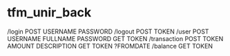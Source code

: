 # tfm_unir_back

/login
    POST
        USERNAME
        PASSWORD
/logout
    POST
        TOKEN
/user
    POST
        USERNAME
        FULLNAME
        PASSWORD
    GET
        TOKEN
/transaction
    POST
        TOKEN
        AMOUNT
        DESCRIPTION
    GET
        TOKEN
        ?FROMDATE
/balance
    GET
        TOKEN